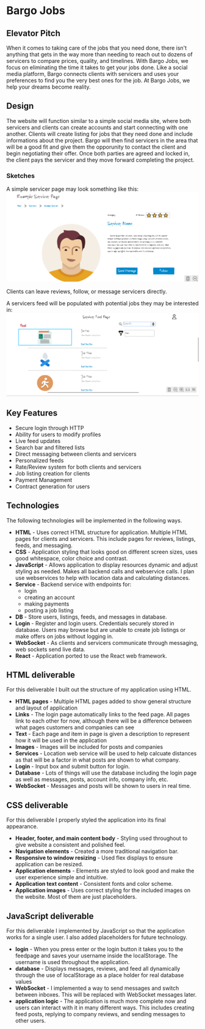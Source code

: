 # Bargo Jobs

## Elevator Pitch
When it comes to taking care of the jobs that you need done, there isn't anything that gets in the way more than needing to reach out to dozens of servicers to compare prices, quality, and timelines. With Bargo Jobs, we focus on eliminating the time it takes to get your jobs done. Like a social media platform, Bargo connects clients with servicers and uses your preferences to find you the very best ones for the job. At Bargo Jobs, we help your dreams become reality.

## Design
The website will function similar to a simple social media site, where both servicers and clients can create accounts and start connecting with one another. Clients will create listing for jobs that they need done and include informations about the project. Bargo will then find servicers in the area that will be a good fit and give them the opporunity to contact the client and begin negotiating their offer. Once both parties are agreed and locked in, the client pays the servicer and they move forward completing the project. 

### Sketches
A simple servicer page may look something like this:
![Servicer Page](images/servicerPage.png)

Clients can leave reviews, follow, or message servicers directly. 

A servicers feed will be populated with potential jobs they may be interested in:
![Servicer Feed](images/servicerFeed.png)


## Key Features
* Secure login through HTTP
* Ability for users to modify profiles
* Live feed updates
* Search bar and filtered lists
* Direct messaging between clients and servicers
* Personalized feeds
* Rate/Review system for both clients and servicers
* Job listing creation for clients
* Payment Management
* Contract generation for users

## Technologies
The following technologies will be implemented in the following ways.

- **HTML** - Uses correct HTML structure for application. Multiple HTML pages for clients and servicers. This include pages for reviews, listings, feeds, and messaging.
- **CSS** - Application styling that looks good on different screen sizes, uses good whitespace, color choice and contrast.
- **JavaScript** - Allows application to display resources dynamic and adjust styling as needed. Makes all backend calls and webservice calls. I plan use webservices to help with location data and calculating distances.
- **Service** - Backend service with endpoints for:
  - login
  - creating an account
  - making payments
  - posting a job listing
- **DB** - Store users, listings, feeds, and messages in database.
- **Login** - Register and login users. Credentials securely stored in database. Users may browse but are unable to create job listings or make offers on jobs without logging in.
- **WebSocket** - As clients and servicers communicate through messaging, web sockets send live data.
- **React** - Application ported to use the React web framework.

## HTML deliverable

For this deliverable I built out the structure of my application using HTML.

- **HTML pages** - Multiple HTML pages added to show general structure and layout of application
- **Links** - The login page automatically links to the feed page. All pages link to each other for now, although
there will be a difference between what pages customers and companies can see
- **Text** - Each page and item in page is given a description to represent how it will be used in the application
- **Images** - Images will be included for posts and companies
- **Services** - Location web service will be used to help calcuate distances as that will be a factor in what posts are shown to what company.
- **Login** - Input box and submit button for login.
- **Database** - Lots of things will use the database including the login page as well as messages, posts, account info, company info, etc.
- **WebSocket** - Messages and posts will be shown to users in real time.

## CSS deliverable

For this deliverable I properly styled the application into its final appearance.

- **Header, footer, and main content body** - Styling used throughout to give website a consistent and polished feel. 
- **Navigation elements** - Created a more traditional navigation bar.
- **Responsive to window resizing** - Used flex displays to ensure application can be resized.
- **Application elements** - Elements are styled to look good and make the user experience simple and intuitive.
- **Application text content** - Consistent fonts and color scheme.
- **Application images** - Uses correct styling for the included images on the website. Most of them are just placeholders.


## JavaScript deliverable

For this deliverable I implemented by JavaScript so that the application works for a single user. I also added placeholders for future technology.

- **login** - When you press enter or the login button it takes you to the feedpage and saves your username inside the localStorage. The username is used throughout the application.
- **database** - Displays messages, reviews, and feed all dynamically through the use of localStorage as a place holder for real database values
- **WebSocket** - I implemented a way to send messages and switch between inboxes. This will be replaced with WebSocket messages later.
- **application logic** - The application is much more complete now and users can interact with it in many different ways. This includes creating feed posts, replying to company reviews, and sending messages to other users.

